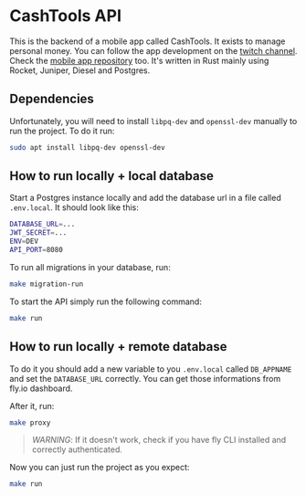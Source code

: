 # CashTools API

This is the backend of a mobile app called CashTools. It exists to manage personal money. You can follow the app development on the [twitch channel](https://www.twitch.tv/programandonocosmos). Check the [mobile app repository](https://github.com/programandonocosmos/cashtools-app) too. It's written in Rust mainly using Rocket, Juniper, Diesel and Postgres.

## Dependencies

Unfortunately, you will need to install `libpq-dev` and `openssl-dev` manually to run the project. To do it run:

```bash
sudo apt install libpq-dev openssl-dev
```

## How to run locally + local database

Start a Postgres instance locally and add the database url in a file called `.env.local`. It should look like this:

```bash
DATABASE_URL=...
JWT_SECRET=...
ENV=DEV
API_PORT=8080
```

To run all migrations in your database, run:

```bash
make migration-run
```

To start the API simply run the following command:

```bash
make run
```

## How to run locally + remote database

To do it you should add a new variable to you `.env.local` called `DB_APPNAME` and set the `DATABASE_URL` correctly. You can get those informations from fly.io dashboard. 

After it, run:

```bash
make proxy
```

> *WARNING*: If it doesn't work, check if you have fly CLI installed and correctly authenticated.

Now you can just run the project as you expect:

```bash
make run
```